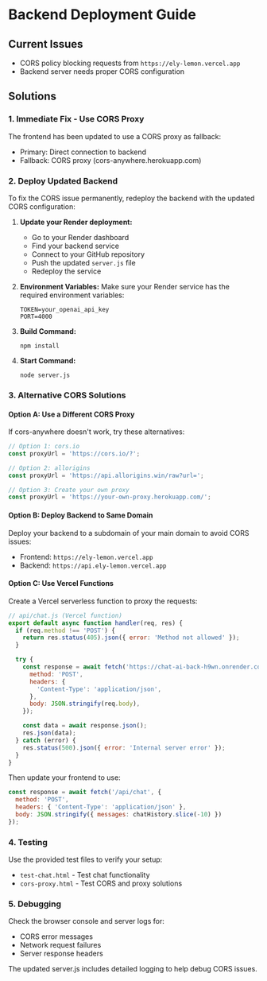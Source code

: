 # Backend Deployment Guide

## Current Issues
- CORS policy blocking requests from `https://ely-lemon.vercel.app`
- Backend server needs proper CORS configuration

## Solutions

### 1. Immediate Fix - Use CORS Proxy
The frontend has been updated to use a CORS proxy as fallback:
- Primary: Direct connection to backend
- Fallback: CORS proxy (cors-anywhere.herokuapp.com)

### 2. Deploy Updated Backend
To fix the CORS issue permanently, redeploy the backend with the updated CORS configuration:

1. **Update your Render deployment:**
   - Go to your Render dashboard
   - Find your backend service
   - Connect to your GitHub repository
   - Push the updated `server.js` file
   - Redeploy the service

2. **Environment Variables:**
   Make sure your Render service has the required environment variables:
   ```
   TOKEN=your_openai_api_key
   PORT=4000
   ```

3. **Build Command:**
   ```
   npm install
   ```

4. **Start Command:**
   ```
   node server.js
   ```

### 3. Alternative CORS Solutions

#### Option A: Use a Different CORS Proxy
If cors-anywhere doesn't work, try these alternatives:

```javascript
// Option 1: cors.io
const proxyUrl = 'https://cors.io/?';

// Option 2: allorigins
const proxyUrl = 'https://api.allorigins.win/raw?url=';

// Option 3: Create your own proxy
const proxyUrl = 'https://your-own-proxy.herokuapp.com/';
```

#### Option B: Deploy Backend to Same Domain
Deploy your backend to a subdomain of your main domain to avoid CORS issues:
- Frontend: `https://ely-lemon.vercel.app`
- Backend: `https://api.ely-lemon.vercel.app`

#### Option C: Use Vercel Functions
Create a Vercel serverless function to proxy the requests:

```javascript
// api/chat.js (Vercel function)
export default async function handler(req, res) {
  if (req.method !== 'POST') {
    return res.status(405).json({ error: 'Method not allowed' });
  }

  try {
    const response = await fetch('https://chat-ai-back-h9wn.onrender.com/chat', {
      method: 'POST',
      headers: {
        'Content-Type': 'application/json',
      },
      body: JSON.stringify(req.body),
    });

    const data = await response.json();
    res.json(data);
  } catch (error) {
    res.status(500).json({ error: 'Internal server error' });
  }
}
```

Then update your frontend to use:
```javascript
const response = await fetch('/api/chat', {
  method: 'POST',
  headers: { 'Content-Type': 'application/json' },
  body: JSON.stringify({ messages: chatHistory.slice(-10) })
});
```

### 4. Testing
Use the provided test files to verify your setup:
- `test-chat.html` - Test chat functionality
- `cors-proxy.html` - Test CORS and proxy solutions

### 5. Debugging
Check the browser console and server logs for:
- CORS error messages
- Network request failures
- Server response headers

The updated server.js includes detailed logging to help debug CORS issues. 